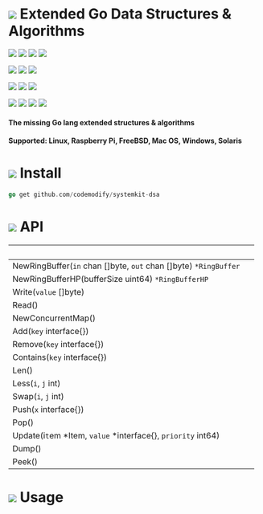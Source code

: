 # ![](https://fonts.gstatic.com/s/i/materialicons/bookmarks/v4/24px.svg) Extended Go Data Structures & Algorithms
[![](https://img.shields.io/github/v/release/codemodify/systemkit-dsa?style=flat-square)](https://github.com/codemodify/systemkit-dsa/releases/latest)
![](https://img.shields.io/github/languages/code-size/codemodify/systemkit-dsa?style=flat-square)
![](https://img.shields.io/github/last-commit/codemodify/systemkit-dsa?style=flat-square)
[![](https://img.shields.io/badge/license-0--license-brightgreen?style=flat-square)](https://github.com/codemodify/TheFreeLicense)

![](https://img.shields.io/github/workflow/status/codemodify/systemkit-dsa/qa?style=flat-square)
![](https://img.shields.io/github/issues/codemodify/systemkit-dsa?style=flat-square)
[![](https://goreportcard.com/badge/github.com/codemodify/systemkit-dsa?style=flat-square)](https://goreportcard.com/report/github.com/codemodify/systemkit-dsa)

[![](https://img.shields.io/badge/godoc-reference-brightgreen?style=flat-square)](https://godoc.org/github.com/codemodify/systemkit-dsa)
![](https://img.shields.io/badge/PRs-welcome-brightgreen.svg?style=flat-square)
![](https://img.shields.io/gitter/room/codemodify/systemkit-dsa?style=flat-square)

![](https://img.shields.io/github/contributors/codemodify/systemkit-dsa?style=flat-square)
![](https://img.shields.io/github/stars/codemodify/systemkit-dsa?style=flat-square)
![](https://img.shields.io/github/watchers/codemodify/systemkit-dsa?style=flat-square)
![](https://img.shields.io/github/forks/codemodify/systemkit-dsa?style=flat-square)

#### The missing Go lang extended structures & algorithms
#### Supported: Linux, Raspberry Pi, FreeBSD, Mac OS, Windows, Solaris

# ![](https://fonts.gstatic.com/s/i/materialicons/bookmarks/v4/24px.svg) Install
```go
go get github.com/codemodify/systemkit-dsa
```
# ![](https://fonts.gstatic.com/s/i/materialicons/bookmarks/v4/24px.svg) API

&nbsp;																| &nbsp;
---     															| ---
NewRingBuffer(`in` chan []byte, `out` chan []byte) `*RingBuffer`  |
NewRingBufferHP(bufferSize uint64) `*RingBufferHP` |
Write(`value` []byte) |
Read() |
NewConcurrentMap() |
Add(`key` interface{}) |
Remove(`key` interface{}) |
Contains(`key` interface{}) |
Len() |
Less(`i`, `j` int) |
Swap(`i`, `j` int) |
Push(`x` interface{}) |
Pop() |
Update(i`t`em *Item, `value` *interface{}, `priority` int64) |
Dump() |
Peek() |

# ![](https://fonts.gstatic.com/s/i/materialicons/bookmarks/v4/24px.svg) Usage
```go

```